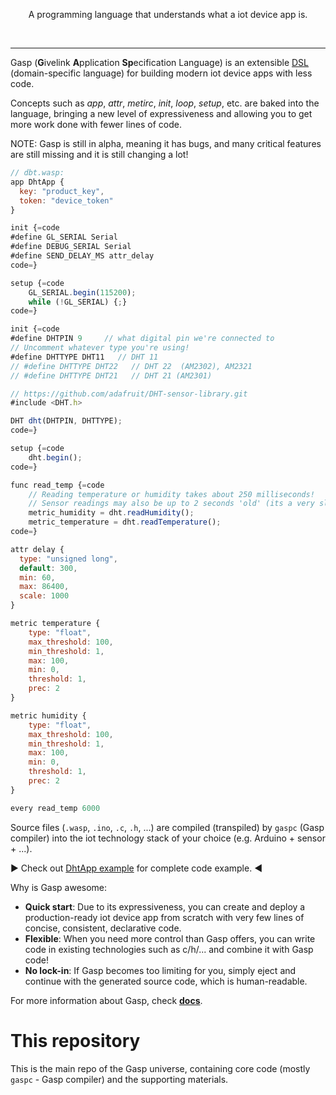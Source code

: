 <p align=center>
  A programming language that understands what a iot device app is.
</p>
<br>

------

Gasp (**G**ivelink **A**pplication **Sp**ecification Language) is an extensible [DSL](https://en.wikipedia.org/wiki/Domain-specific_language) (domain-specific language) for building modern iot device apps with less code.

Concepts such as *app*, *attr*, *metirc*, *init*, *loop*, *setup*, etc. are baked into the language, bringing a new level of expressiveness and allowing you to get more work done with fewer lines of code.

NOTE: Gasp is still in alpha, meaning it has bugs, and many critical features are still missing and it is still changing a lot!

```js
// dbt.wasp:
app DhtApp {
  key: "product_key",
  token: "device_token"
}

init {=code
#define GL_SERIAL Serial
#define DEBUG_SERIAL Serial
#define SEND_DELAY_MS attr_delay
code=}

setup {=code
    GL_SERIAL.begin(115200);
    while (!GL_SERIAL) {;}
code=}

init {=code
#define DHTPIN 9     // what digital pin we're connected to
// Uncomment whatever type you're using!
#define DHTTYPE DHT11   // DHT 11
// #define DHTTYPE DHT22   // DHT 22  (AM2302), AM2321
// #define DHTTYPE DHT21   // DHT 21 (AM2301)

// https://github.com/adafruit/DHT-sensor-library.git
#include <DHT.h>

DHT dht(DHTPIN, DHTTYPE);
code=}

setup {=code
    dht.begin();
code=}

func read_temp {=code
    // Reading temperature or humidity takes about 250 milliseconds!
    // Sensor readings may also be up to 2 seconds 'old' (its a very slow sensor)
    metric_humidity = dht.readHumidity();
    metric_temperature = dht.readTemperature();
code=}

attr delay {
  type: "unsigned long",
  default: 300,
  min: 60,
  max: 86400,
  scale: 1000
}

metric temperature {
    type: "float",
    max_threshold: 100,
    min_threshold: 1,
    max: 100,
    min: 0,
    threshold: 1,
    prec: 2
}

metric humidity {
    type: "float",
    max_threshold: 100,
    min_threshold: 1,
    max: 100,
    min: 0,
    threshold: 1,
    prec: 2
}

every read_temp 6000
```

Source files (`.wasp`, `.ino`, `.c`, `.h`, ...) are compiled (transpiled) by `gaspc` (Gasp compiler) into the iot technology stack of your choice (e.g. Arduino + sensor + ...).

:arrow_forward: Check out [DhtApp example](examples/dht) for complete code example. :arrow_backward:

Why is Gasp awesome:
- **Quick start**: Due to its expressiveness, you can create and deploy a production-ready iot device app from scratch with very few lines of concise, consistent, declarative code.
- **Flexible**: When you need more control than Gasp offers, you can write code in existing technologies such as c/h/... and combine it with Gasp code!
- **No lock-in**: If Gasp becomes too limiting for you, simply eject and continue with the generated source code, which is human-readable.

For more information about Gasp, check [**docs**](https://www.jianshu.com/p/98fa9bb363cc).

# This repository

This is the main repo of the Gasp universe, containing core code (mostly `gaspc` - Gasp compiler) and the supporting materials.
